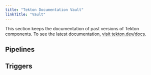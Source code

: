 ```yaml
---
title: "Tekton Documentation Vault"
linkTitle: "Vault"
---
```


This section keeps the documentation of past versions of Tekton components.
To see the latest documentation, [visit tekton.dev/docs](/docs).


## Pipelines



## Triggers


